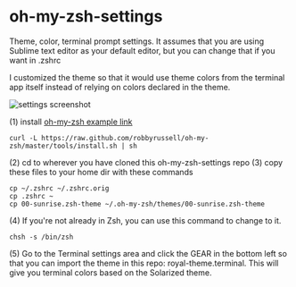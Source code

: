 # oh-my-zsh-settings
Theme, color, terminal prompt settings.  It assumes that you are using Sublime text editor as your default editor, but you can change that if you want in .zshrc

I customized the theme so that it would use theme colors from the terminal app itself instead of relying on colors declared in the theme.

![settings screenshot](http://i.imgur.com/t2FZ55M.png?1)

(1) install [oh-my-zsh example link](https://github.com/robbyrussell/oh-my-zsh)
```
curl -L https://raw.github.com/robbyrussell/oh-my-zsh/master/tools/install.sh | sh
```
(2) cd to wherever you have cloned this oh-my-zsh-settings repo
(3) copy these files to your home dir with these commands
```
cp ~/.zshrc ~/.zshrc.orig
cp .zshrc ~
cp 00-sunrise.zsh-theme ~/.oh-my-zsh/themes/00-sunrise.zsh-theme
```
(4) If you're not already in Zsh, you can use this command to change to it.
```
chsh -s /bin/zsh
```
(5) Go to the Terminal settings area and click the GEAR in the bottom left so that you can import the theme in this repo: royal-theme.terminal.  This will give you terminal colors based on the Solarized theme.